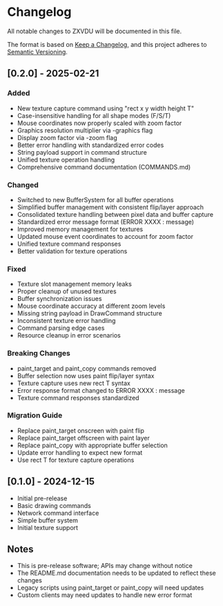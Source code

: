 # Changelog
All notable changes to ZXVDU will be documented in this file.

The format is based on [Keep a Changelog](https://keepachangelog.com/en/1.0.0/),
and this project adheres to [Semantic Versioning](https://semver.org/spec/v2.0.0.html).

## [0.2.0] - 2025-02-21
### Added
- New texture capture command using "rect x y width height T"
- Case-insensitive handling for all shape modes (F/S/T)
- Mouse coordinates now properly scaled with zoom factor
- Graphics resolution multiplier via -graphics flag
- Display zoom factor via -zoom flag
- Better error handling with standardized error codes
- String payload support in command structure
- Unified texture operation handling
- Comprehensive command documentation (COMMANDS.md)

### Changed
- Switched to new BufferSystem for all buffer operations
- Simplified buffer management with consistent flip/layer approach
- Consolidated texture handling between pixel data and buffer capture
- Standardized error message format (ERROR XXXX : message)
- Improved memory management for textures
- Updated mouse event coordinates to account for zoom factor
- Unified texture command responses
- Better validation for texture operations

### Fixed
- Texture slot management memory leaks
- Proper cleanup of unused textures
- Buffer synchronization issues
- Mouse coordinate accuracy at different zoom levels
- Missing string payload in DrawCommand structure
- Inconsistent texture error handling
- Command parsing edge cases
- Resource cleanup in error scenarios

### Breaking Changes
- paint_target and paint_copy commands removed
- Buffer selection now uses paint flip/layer syntax
- Texture capture uses new rect T syntax
- Error response format changed to ERROR XXXX : message
- Texture command responses standardized

### Migration Guide
- Replace paint_target onscreen with paint flip
- Replace paint_target offscreen with paint layer
- Replace paint_copy with appropriate buffer selection
- Update error handling to expect new format
- Use rect T for texture capture operations

## [0.1.0] - 2024-12-15
- Initial pre-release
- Basic drawing commands
- Network command interface
- Simple buffer system
- Initial texture support

## Notes
- This is pre-release software; APIs may change without notice
- The README.md documentation needs to be updated to reflect these changes
- Legacy scripts using paint_target or paint_copy will need updates
- Custom clients may need updates to handle new error format
